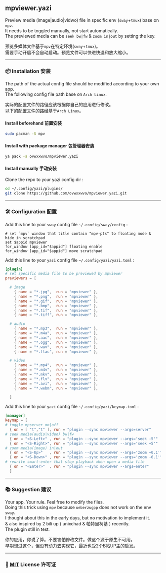 ## mpviewer.yazi  

Preview media (image|audio|vidwo) file in specific env (`sway`+`tmux`) base on `mpv`.  
It needs to be toggled manually, not start automatically.  
The previewed media can be `seek bw|fw` & `zoom in|out` by setting the key.  

预览多媒体文件基于`mpv`在特定环境(`sway`+`tmux`)。  
需要手动开启不会自动启动。预览文件可以快进快退和放大缩小。  

----  

### 📦 Installation 安装  

The path of the actual config file should be modified according to your own app.  
The following config file path base on `Arch Linux`.  

实际的配置文件的路径应该根据你自己的应用进行修改。  
以下的配置文件的路经基于`Arch Linux`。  

#### Install beforehand 前置安装  

```sh  
sudo pacman -S mpv  
```  

#### Install with package manager 包管理器安装  

```sh  
ya pack -a ovwxxwvo/mpviewer.yazi  
```  

#### Install manually 手动安装  

Clone the repo to your yazi config dir :  
```sh  
cd ~/.config/yazi/plugins/  
git clone https://github.com/ovwxxwvo/mpviewer.yazi.git  
```  

----  

### 🛠️ Configuration 配置  

Add this line to your `sway` config file `~/.config/sway/config` :  
```config  
# set `mpv` window that title contain "mpv-pts" to floating mode & hide in scratchpad  
set $appid mpviewer  
for_window [app_id="$appid"] floating enable  
for_window [app_id="$appid"] move scratchpad  
```  

Add this line to your `yazi` config file `~/.config/yazi/yazi.toml` :  
```toml  
[plugin]  
# set specific media file to be previewed by mpviewer  
previewers = [  

  # image  
  	{ name = "*.jpg",  run = "mpviewer" },  
  	{ name = "*.png",  run = "mpviewer" },  
  	{ name = "*.gif",  run = "mpviewer" },  
  	{ name = "*.bmp",  run = "mpviewer" },  
  	{ name = "*.tif",  run = "mpviewer" },  
  	{ name = "*.tiff", run = "mpviewer" },  

  # audio  
  	{ name = "*.mp3",  run = "mpviewer" },  
  	{ name = "*.m4a",  run = "mpviewer" },  
  	{ name = "*.aac",  run = "mpviewer" },  
  	{ name = "*.ogg",  run = "mpviewer" },  
  	{ name = "*.wav",  run = "mpviewer" },  
  	{ name = "*.flac", run = "mpviewer" },  

  # video  
  	{ name = "*.mp4",  run = "mpviewer" },  
  	{ name = "*.m4v",  run = "mpviewer" },  
  	{ name = "*.mkv",  run = "mpviewer" },  
  	{ name = "*.flv",  run = "mpviewer" },  
  	{ name = "*.avi",  run = "mpviewer" },  
  	{ name = "*.webm", run = "mpviewer" },  

  ]  
```  

Add this line to your `yazi` config file `~/.config/yazi/keymap.toml` :  
```toml  
[manager]  
keymap = [  
# toggle mpserver on|off  
  { on = [ "t","t" ], run = "plugin --sync mpviewer --args=server"     , desc = "toggle mpv server"  },  
# seek media(audio|video) bw|fw  
  { on = "<S-Left>" , run = "plugin --sync mpviewer --args='seek -5'"  , desc = "seek bw in preview" },  
  { on = "<S-Right>", run = "plugin --sync mpviewer --args='seek +5'"  , desc = "seek fw in preview" },  
# zoom media(image) in|out  
  { on = "<S-Up>"   , run = "plugin --sync mpviewer --args='zoom +0.1'", desc = "zoom in in preview" },  
  { on = "<S-Down>" , run = "plugin --sync mpviewer --args='zoom -0.1'", desc = "zoom ot in preview" },  
# rewrite smart-enter that stop playback when open a media file  
  { on = "<Enter>"  , run = "plugin --sync mpviewer --args=enter"      , desc = "open file" },  
  ]  
```  

----  

### 📚 Suggestion 建议  

Your app, Your rule. Feel free to modify the files.  
Doing this trick using `mpv` because `ueberzugpp` does not work on the env `sway`.  
I thought about this in the early days, but no motivation to implement it.  
& also inspired by 2 bili up ( unixchad & 帕特里柯基 ) recently.  
The plugin still in test.  


你的应用，你说了算。不要害怕修改文件。做这个源于原生不可用。  
早期想过这个，但没有动力去实现它，最近也受2个B站UP主的启发。  

---  

### 📜 [MIT](LICENSE) License 许可证  


